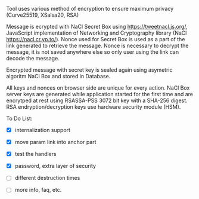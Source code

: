 Tool uses various method of encryption to ensure maximum privacy (Curve25519, XSalsa20, RSA)

Message is ecrypted with NaCl Secret Box using https://tweetnacl.js.org/, JavaScript implementation of 
Networking and Cryptography library (NaCl https://nacl.cr.yp.to/).  Nonce used for Secret Box is used 
as a part of the link generated to retrieve the message. Nonce is necessary to decrypt the message, it is not 
saved anywhere else so only user using the link can decode the message. 

Encrypted message with secret key is sealed again using asymetric algoritm NaCl Box and stored in Database. 

All keys and nonces on browser side are unique for every action. NaCl Box server keys are generated while application 
started for the first time and are encrytped at rest using RSASSA-PSS 3072 bit key with a SHA-256 digest. 
RSA endryption/decryption keys use hardware security module (HSM).

To Do List:
- [x] internalization support 
- [x] move param link into anchor part
- [x] test the handlers
- [x] password, extra layer of security
- [ ] different destruction times
- [ ] more info, faq, etc.
 